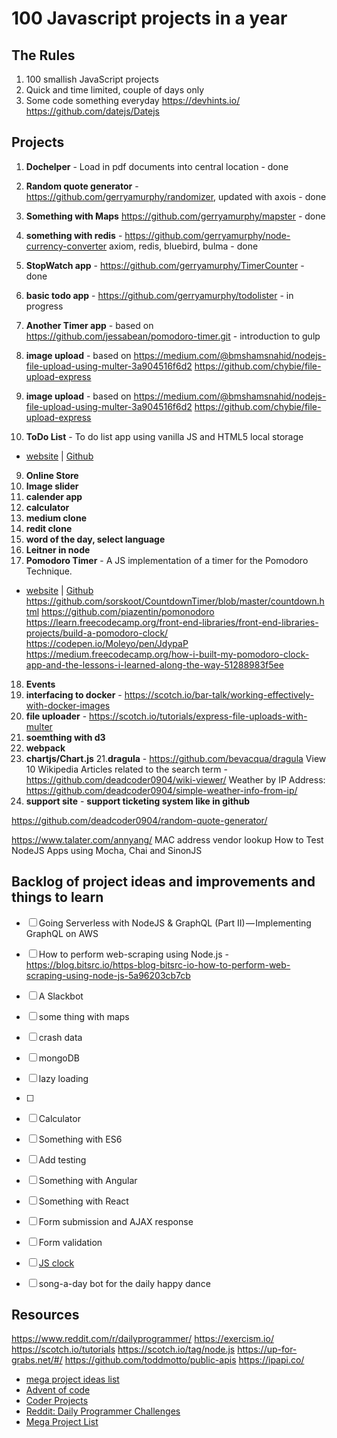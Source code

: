 # 100 Javascript projects in a year


## The Rules

1. 100 smallish JavaScript projects
2. Quick and time limited, couple of days only
3. Some code something everyday
https://devhints.io/
https://github.com/datejs/Datejs


## Projects

1. **Dochelper** - Load in pdf documents into central location - done
2. **Random quote generator** - https://github.com/gerryamurphy/randomizer, updated with axois  - done
3. **Something with Maps** https://github.com/gerryamurphy/mapster -  done
4. **something with redis** - https://github.com/gerryamurphy/node-currency-converter axiom, redis, bluebird, bulma - done               
5. **StopWatch app** -  https://github.com/gerryamurphy/TimerCounter - done


6. **basic todo app** - https://github.com/gerryamurphy/todolister - in progress

7. **Another Timer app** - based on https://github.com/jessabean/pomodoro-timer.git - introduction to gulp

8. **image upload** - based on  https://medium.com/@bmshamsnahid/nodejs-file-upload-using-multer-3a904516f6d2
https://github.com/chybie/file-upload-express


9. **image upload** - based on  https://medium.com/@bmshamsnahid/nodejs-file-upload-using-multer-3a904516f6d2
https://github.com/chybie/file-upload-express

10. **ToDo List** - To do list app using vanilla JS and HTML5 local storage
  - [website](http://jessica-eldredge.com/too-doo-list/) | [Github](https://github.com/jessabean/too-doo-list)
9. **Online Store**
10. **Image slider**
11. **calender app**
12. **calculator**
13. **medium clone**
14. **redit clone**
15. **word of the day, select language**
16. **Leitner in node**
17. **Pomodoro Timer** - A JS implementation of a timer for the Pomodoro Technique.
  - [website](http://jessica-eldredge.com/pomodoro-timer) | [Github](https://github.com/jessabean/pomodoro-timer)
  https://github.com/sorskoot/CountdownTimer/blob/master/countdown.html
  https://github.com/piazentin/pomonodoro
  https://learn.freecodecamp.org/front-end-libraries/front-end-libraries-projects/build-a-pomodoro-clock/
  https://codepen.io/Moleyo/pen/JdypaP
  https://medium.freecodecamp.org/how-i-built-my-pomodoro-clock-app-and-the-lessons-i-learned-along-the-way-51288983f5ee
  
18. **Events**
19. **interfacing to docker** - https://scotch.io/bar-talk/working-effectively-with-docker-images 
20. **file uploader** - https://scotch.io/tutorials/express-file-uploads-with-multer
18. **soemthing with d3**
19. **webpack**
20. **chartjs/Chart.js**
21.**dragula** - https://github.com/bevacqua/dragula
View 10 Wikipedia Articles related to the search term - https://github.com/deadcoder0904/wiki-viewer/
Weather by IP Address: https://github.com/deadcoder0904/simple-weather-info-from-ip/
22. **support site** - **support ticketing system like in github**

https://github.com/deadcoder0904/random-quote-generator/


https://www.talater.com/annyang/
MAC address vendor lookup
How to Test NodeJS Apps using Mocha, Chai and SinonJS


## Backlog of project ideas and improvements and things to learn
- [ ] Going Serverless with NodeJS & GraphQL (Part II) — Implementing GraphQL on AWS
- [ ] How to perform web-scraping using Node.js - https://blog.bitsrc.io/https-blog-bitsrc-io-how-to-perform-web-scraping-using-node-js-5a96203cb7cb




- [ ] A Slackbot
- [ ] some thing with maps
- [ ] crash data
- [ ] mongoDB
- [ ] lazy loading
- [ ] 
- [ ] Calculator
- [ ] Something with ES6
- [ ] Add testing
- [ ] Something with Angular
- [ ] Something with React
- [ ] Form submission and AJAX response
- [ ] Form validation
- [ ] [JS clock](http://exercism.io/exercises/javascript/clock)
- [ ] song-a-day bot for the daily happy dance

## Resources
https://www.reddit.com/r/dailyprogrammer/
https://exercism.io/
https://scotch.io/tutorials
https://scotch.io/tag/node.js
https://up-for-grabs.net/#/
https://github.com/toddmotto/public-apis
https://ipapi.co/

- [mega project ideas list](http://www.dreamincode.net/forums/topic/78802-martyr2s-mega-project-ideas-list/)
- [Advent of code](http://adventofcode.com/)
- [Coder Projects](https://googlecreativelab.github.io/coder-projects/)
- [Reddit: Daily Programmer Challenges](https://www.reddit.com/r/dailyprogrammer/wiki/challenges)
- [Mega Project List](https://github.com/karan/Projects)
